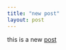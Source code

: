 ```yaml
---
title: "new post"
layout: post
---
```


this is a new [post](https://www.google.com/search?client=opera&q=post&sourceid=opera&ie=UTF-8&oe=UTF-8)
